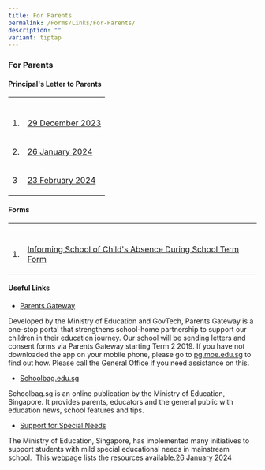 ```yaml
---
title: For Parents
permalink: /Forms/Links/For-Parents/
description: ""
variant: tiptap
---
```

<h3><strong>For Parents</strong></h3>
<h4><strong>Principal's Letter to Parents</strong></h4>
<table>
<tbody>
<tr>
<th rowspan="1" colspan="1">
<p></p>
</th>
<th rowspan="1" colspan="1">
<p></p>
</th>
</tr>
<tr>
<td rowspan="1" colspan="1">
<p>1.</p>
</td>
<td rowspan="1" colspan="1">
<p><a href="/files/29_December_2023_Final.pdf" rel="noopener noreferrer nofollow" target="_blank">29 December 2023</a>
</p>
</td>
</tr>
<tr>
<td rowspan="1" colspan="1">
<p>2.</p>
</td>
<td rowspan="1" colspan="1">
<p><a href="/files/2024_2_Letter_to_parents_26_Jan_2024.pdf" rel="noopener noreferrer nofollow" target="_blank">26 January 2024</a>
</p>
</td>
</tr>
<tr>
<td rowspan="1" colspan="1">
<p>3</p>
</td>
<td rowspan="1" colspan="1">
<p><a href="/files/23_February_2024_Final.pdf" rel="noopener noreferrer nofollow" target="_blank">23 February 2024</a>
</p>
</td>
</tr>
</tbody>
</table>
<h4><strong>Forms</strong></h4>
<table>
<tbody>
<tr>
<th rowspan="1" colspan="1">
<p></p>
</th>
<th rowspan="1" colspan="1">
<p></p>
</th>
</tr>
<tr>
<td rowspan="1" colspan="1">
<p>1.</p>
</td>
<td rowspan="1" colspan="1">
<p><a href="/files/absence%20during%20school%20term.pdf" rel="noopener noreferrer nofollow" target="_blank">Informing School of Child's Absence During School Term Form</a>
</p>
</td>
</tr>
</tbody>
</table>
<h4><strong>Useful Links</strong></h4>
<ul data-tight="true" class="tight">
<li>
<p><a href="https://pg.moe.edu.sg/" rel="noopener noreferrer nofollow" target="_blank">Parents Gateway</a>
</p>
</li>
</ul>
<p>Developed by the Ministry of Education and GovTech, Parents Gateway is
a one-stop portal that strengthens school-home partnership to support our
children in their education journey. Our school will be sending letters
and consent forms via Parents Gateway starting Term 2 2019. If you have
not downloaded the app on your mobile phone, please go to&nbsp;<a href="http://pg.moe.edu.sg/" rel="noopener noreferrer nofollow" target="_blank">pg.moe.edu.sg</a>&nbsp;to
find out how. Please call the General Office if you need assistance on
this.</p>
<ul data-tight="true" class="tight">
<li>
<p><a href="https://www.schoolbag.edu.sg/" rel="noopener noreferrer nofollow" target="_blank">Schoolbag.edu.sg</a>
</p>
</li>
</ul>
<p>Schoolbag.sg is an online publication by the Ministry of Education, Singapore.
It provides parents, educators and the general public with education news,
school features and tips.</p>
<ul data-tight="true" class="tight">
<li>
<p><a href="https://www.moe.gov.sg/special-educational-needs/" rel="noopener noreferrer nofollow" target="_blank">Support for Special Needs</a>
</p>
</li>
</ul>
<p>The Ministry of Education, Singapore, has implemented many initiatives
to support students with mild special educational needs in mainstream school.&nbsp;
<a href="https://www.moe.gov.sg/special-educational-needs/" rel="noopener noreferrer nofollow" target="_blank">This webpage</a>&nbsp;lists the resources available.<a href="/files/2024_2_Letter_to_parents_26_Jan_2024.pdf" rel="noopener noreferrer nofollow" target="_blank">26 January 2024</a>
</p>